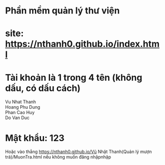 # Phần mềm quản lý thư viện
# site: https://nthanh0.github.io/index.html
# Tài khoản là 1 trong 4 tên (không dấu, có dấu cách)
Vu Nhat Thanh  
Hoang Phu Dung  
Phan Cao Huy  
Do Van Duc  
# Mật khẩu: 123
Hoặc vào thẳng https://nthanh0.github.io/Vũ Nhật Thanh(Quản lý mượn trả)/MuonTra.html nếu không muốn đăng nhậpnhập
